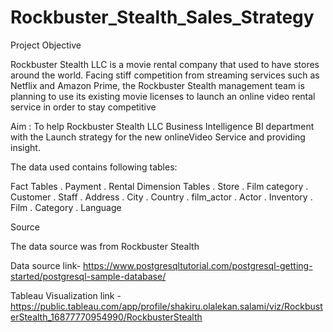 # Rockbuster_Stealth_Sales_Strategy

Project Objective

Rockbuster Stealth LLC is a movie rental company that used to have stores around the world. Facing stiff competition from streaming services such as Netflix and Amazon Prime, the Rockbuster Stealth management team is planning to use its existing movie licenses to launch an online video rental service in order to stay competitive

Aim : To help Rockbuster Stealth LLC Business Intelligence BI department with the Launch strategy for the new onlineVideo Service and providing insight.

The data used contains following tables:

Fact Tables
. Payment
. Rental
Dimension Tables
. Store
. Film category
. Customer
. Staff
. Address
. City
. Country
. film_actor
. Actor
. Inventory
. Film
. Category
. Language

Source

The data source was from Rockbuster Stealth

Data source link- https://www.postgresqltutorial.com/postgresql-getting-started/postgresql-sample-database/

Tableau Visualization link - https://public.tableau.com/app/profile/shakiru.olalekan.salami/viz/RockbusterStealth_16877770954990/RockbusterStealth

